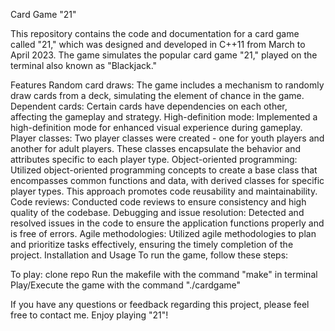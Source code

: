 Card Game "21"

This repository contains the code and documentation for a card game called "21," which was designed and developed in C++11 from March to April 2023. The game simulates the popular card game "21," played on the terminal also known as "Blackjack."

Features
Random card draws: The game includes a mechanism to randomly draw cards from a deck, simulating the element of chance in the game.
Dependent cards: Certain cards have dependencies on each other, affecting the gameplay and strategy.
High-definition mode: Implemented a high-definition mode for enhanced visual experience during gameplay.
Player classes: Two player classes were created - one for youth players and another for adult players. These classes encapsulate the behavior and attributes specific to each player type.
Object-oriented programming: Utilized object-oriented programming concepts to create a base class that encompasses common functions and data, with derived classes for specific player types. This approach promotes code reusability and maintainability.
Code reviews: Conducted code reviews to ensure consistency and high quality of the codebase.
Debugging and issue resolution: Detected and resolved issues in the code to ensure the application functions properly and is free of errors.
Agile methodologies: Utilized agile methodologies to plan and prioritize tasks effectively, ensuring the timely completion of the project.
Installation and Usage
To run the game, follow these steps:

To play:
clone repo
Run the makefile with the command "make" in terminal
Play/Execute the game with the command "./cardgame"

If you have any questions or feedback regarding this project, please feel free to contact me. Enjoy playing "21"!
